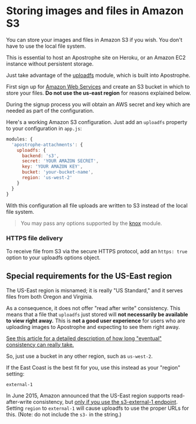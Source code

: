 # Storing images and files in Amazon S3

You can store your images and files in Amazon S3 if you wish. You don't have to use the local file system.

This is essential to host an Apostrophe site on Heroku, or an Amazon EC2 instance without persistent storage.

Just take advantage of the [uploadfs](https://github.com/punkave/uploadfs) module, which is built into Apostrophe.

First sign up for [Amazon Web Services](http://aws.amazon.com/s3/) and create an S3 bucket in which to store your files. **Do not use the us-east region** for reasons explained below.

During the signup process you will obtain an AWS secret and key which are needed as part of the configuration.

Here's a working Amazon S3 configuration. Just add an `uploadfs` property to your configuration in `app.js`:

```javascript
modules: {
  'apostrophe-attachments': {
    uploadfs: {
      backend: 's3',
      secret: 'YOUR AMAZON SECRET',
      key: 'YOUR AMAZON KEY',
      bucket: 'your-bucket-name',
      region: 'us-west-2'
    }
  }
}
```

With this configuration all file uploads are written to S3 instead of the local file system.

> You may pass any options supported by the [knox](https://npmjs.org/package/knox) module.

### HTTPS file delivery
To receive file from S3 via the secure HTTPS protocol, add an `https: true` option to your uploadfs options object.

## Special requirements for the US-East region

The US-East region is misnamed; it is really "US Standard," and it serves files from both Oregon and Virginia.

As a consequence, it does not offer "read after write" consistency. This means that a file that `uploadfs` just stored will **not necessarily be available to view right away.** This is **not a good user experience** for users who are uploading images to Apostrophe and expecting to see them right away.

[See this article for a detailed description of how long "eventual" consistency can really take.](http://www.stackdriver.com/eventual-consistency-really-eventual/)

So, just use a bucket in any other region, such as `us-west-2`.

If the East Coast is the best fit for you, use this instead as your "region" setting:

`external-1`

In June 2015, Amazon announced that the US-East region supports read-after-write consistency, but [only if you use the s3-external-1 endpoint](https://forums.aws.amazon.com/ann.jspa?annID=3112). Setting `region` to `external-1` will cause uploadfs to use the proper URLs for this. (Note: do not include the `s3-` in the string.)
